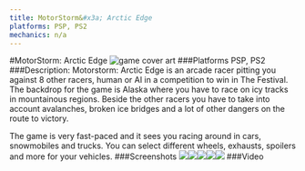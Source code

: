 ```yaml
---
title: MotorStorm&#x3a; Arctic Edge
platforms: PSP, PS2
mechanics: n/a
---
```

#MotorStorm: Arctic Edge
![game cover art](//images.igdb.com/igdb/image/upload/t_cover_big/zrj0wfpchw6crbhjyaru.jpg "Logo Title Text 1")
###Platforms
PSP, PS2
###Description:
Motorstorm: Arctic Edge is an arcade racer pitting you against 8 other racers, human or AI in a competition to win in The Festival. The backdrop for the game is Alaska where you have to race on icy tracks in mountainous regions. Beside the other racers you have to take into account avalanches, broken ice bridges and a lot of other dangers on the route to victory. 
 
The game is very fast-paced and it sees you racing around in cars, snowmobiles and trucks. You can select different wheels, exhausts, spoilers and more for your vehicles.
###Screenshots
<a target="_blank" href="//images.igdb.com/igdb/image/upload/t_cover_big/sdee6bwpbxmnfxjadghh.jpg"><img src="//images.igdb.com/igdb/image/upload/t_thumb/sdee6bwpbxmnfxjadghh.jpg"/></a><a target="_blank" href="//images.igdb.com/igdb/image/upload/t_cover_big/iommwf04bpkyjzaxy9aq.jpg"><img src="//images.igdb.com/igdb/image/upload/t_thumb/iommwf04bpkyjzaxy9aq.jpg"/></a><a target="_blank" href="//images.igdb.com/igdb/image/upload/t_cover_big/qs7u4emqwxcy8wwbse1z.jpg"><img src="//images.igdb.com/igdb/image/upload/t_thumb/qs7u4emqwxcy8wwbse1z.jpg"/></a><a target="_blank" href="//images.igdb.com/igdb/image/upload/t_cover_big/jonj11yydrwmbuofrna3.jpg"><img src="//images.igdb.com/igdb/image/upload/t_thumb/jonj11yydrwmbuofrna3.jpg"/></a><a target="_blank" href="//images.igdb.com/igdb/image/upload/t_cover_big/wqzxu5l25dp1pvocebkn.jpg"><img src="//images.igdb.com/igdb/image/upload/t_thumb/wqzxu5l25dp1pvocebkn.jpg"/></a>
###Video

